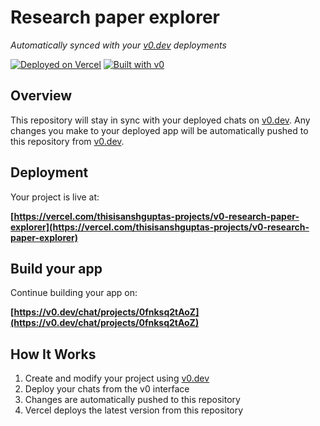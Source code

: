 # Research paper explorer

*Automatically synced with your [v0.dev](https://v0.dev) deployments*

[![Deployed on Vercel](https://img.shields.io/badge/Deployed%20on-Vercel-black?style=for-the-badge&logo=vercel)](https://vercel.com/thisisanshguptas-projects/v0-research-paper-explorer)
[![Built with v0](https://img.shields.io/badge/Built%20with-v0.dev-black?style=for-the-badge)](https://v0.dev/chat/projects/0fnksq2tAoZ)

## Overview

This repository will stay in sync with your deployed chats on [v0.dev](https://v0.dev).
Any changes you make to your deployed app will be automatically pushed to this repository from [v0.dev](https://v0.dev).

## Deployment

Your project is live at:

**[https://vercel.com/thisisanshguptas-projects/v0-research-paper-explorer](https://vercel.com/thisisanshguptas-projects/v0-research-paper-explorer)**

## Build your app

Continue building your app on:

**[https://v0.dev/chat/projects/0fnksq2tAoZ](https://v0.dev/chat/projects/0fnksq2tAoZ)**

## How It Works

1. Create and modify your project using [v0.dev](https://v0.dev)
2. Deploy your chats from the v0 interface
3. Changes are automatically pushed to this repository
4. Vercel deploys the latest version from this repository
